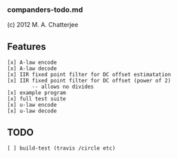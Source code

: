 ### companders-todo.md

(c)  2012 M. A. Chatterjee 

## Features
	[x] A-law encode
	[x] A-law decode
	[x] IIR fixed point filter for DC offset estimatation 
	[x] IIR fixed point filter for DC offset (power of 2)
			-- allows no divides  
	[x] example program
	[x] full test suite
	[x] u-law encode
	[x] u-law decode


## TODO
	[ ] build-test (travis /circle etc)

